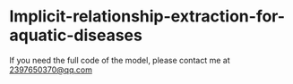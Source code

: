 # Implicit-relationship-extraction-for-aquatic-diseases
If you need the full code of the model, please contact me at 2397650370@qq.com

